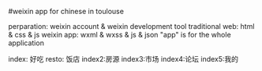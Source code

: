 #weixin app for chinese in toulouse

perparation: weixin account & weixin development tool 
traditional web: html &  css & js 
weixin app:      wxml & wxss & js & json
"app" is for the whole application

index: 好吃
  resto: 饭店
index2:房源
index3:市场
index4:论坛
index5:我的